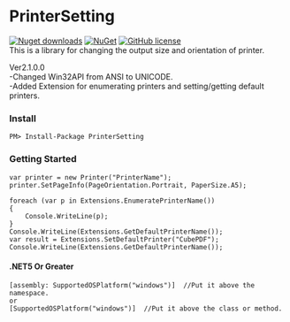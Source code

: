 # PrinterSetting
[![Nuget downloads](https://img.shields.io/nuget/v/PrinterSetting.svg)](https://www.nuget.org/packages/PrinterSetting/)
[![NuGet](https://img.shields.io/nuget/dt/PrinterSetting.svg)](https://github.com/zerodev1200/PrinterSetting)
[![GitHub license](https://img.shields.io/github/license/mashape/apistatus.svg)](https://github.com/zerodev1200/PrinterSetting/blob/master/LICENSE)  
This is a library for changing the output size and orientation of printer.

Ver2.1.0.0  
-Changed Win32API from ANSI to UNICODE.  
-Added Extension for enumerating printers and setting/getting default printers.  
### Install
```
PM> Install-Package PrinterSetting
```
### Getting Started



```
var printer = new Printer("PrinterName");
printer.SetPageInfo(PageOrientation.Portrait, PaperSize.A5);

foreach (var p in Extensions.EnumeratePrinterName())
{
    Console.WriteLine(p);
}
Console.WriteLine(Extensions.GetDefaultPrinterName());
var result = Extensions.SetDefaultPrinter("CubePDF");
Console.WriteLine(Extensions.GetDefaultPrinterName());
```

#### .NET5 Or Greater
```
[assembly: SupportedOSPlatform("windows")]  //Put it above the namespace.
or
[SupportedOSPlatform("windows")]  //Put it above the class or method.
```

